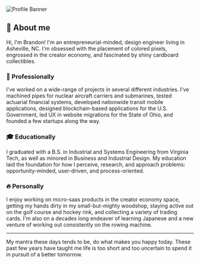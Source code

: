 ![Profile Banner](https://cereal-cdn-brand-assets.s3.amazonaws.com/bfearing-discord-banner.webp)
## 👋 About me
Hi, I'm Brandon! I'm an entrepreneurial-minded, design engineer living in Asheville, NC. I'm obsessed with the placement of colored pixels, engrossed in the creator economy, and fascinated by shiny cardboard collectibles.

### 💼 Professionally
I've worked on a wide-range of projects in several different industries. I've machined pipes for nuclear aircraft carriers and submarines, tested actuarial financial systems, developed nationwide transit mobile applications, designed blockchain-based applications for the U.S. Government, led UX in website migrations for the State of Ohio, and founded a few startups along the way.

### 🎓  Educationally
I graduated with a B.S. in Industrial and Systems Engineering from Virginia Tech, as well as minored in Business and Industrial Design. My education laid the foundation for how I perceive, research, and approach problems: opportunity-minded, user-driven, and process-oriented.

### 🔥  Personally
I enjoy working on micro-saas products in the creator economy space, getting my hands dirty in my small-but-mighty woodshop, staying active out on the golf course and hockey rink, and collecting a variety of trading cards. I'm also on a decades long endeaver of learning Japanese and a new venture of working out consistently on the rowing machine.

---

My mantra these days tends to be, do what makes you happy today. These past few years have taught me life is too short and too uncertain to spend it in pursuit of a better tomorrow.
